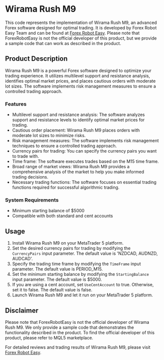 # Wirama Rush M9

This code represents the implementation of Wirama Rush M9, an advanced Forex software designed for optimal trading. It is developed by Forex Robot Easy Team and can be found at [Forex Robot Easy](https://forexroboteasy.com/forex-robot-review/wirama-rush-m9-review-advanced-forex-software-for-optimal-trading/). Please note that ForexRobotEasy is not the official developer of this product, but we provide a sample code that can work as described in the product.

## Product Description

Wirama Rush M9 is a powerful Forex software designed to optimize your trading experience. It utilizes multilevel support and resistance analysis, identifies optimal market prices, and places cautious orders with moderate lot sizes. The software implements risk management measures to ensure a controlled trading approach.

### Features

- Multilevel support and resistance analysis: The software analyzes support and resistance levels to identify optimal market prices for trading.
- Cautious order placement: Wirama Rush M9 places orders with moderate lot sizes to minimize risks.
- Risk management measures: The software implements risk management techniques to ensure a controlled trading approach.
- Currency pairs for trading: You can specify the currency pairs you want to trade with.
- Time frame: The software executes trades based on the M15 time frame.
- Broad range of market views: Wirama Rush M9 provides a comprehensive analysis of the market to help you make informed trading decisions.
- Necessary trading functions: The software focuses on essential trading functions required for successful algorithmic trading.

### System Requirements

- Minimum starting balance of $5000
- Compatible with both standard and cent accounts

## Usage

1. Install Wirama Rush M9 on your MetaTrader 5 platform.
2. Set the desired currency pairs for trading by modifying the `CurrencyPairs` input parameter. The default value is 'NZDCAD, AUDNZD, AUDCAD'.
3. Specify the trading time frame by modifying the `TimeFrame` input parameter. The default value is PERIOD_M15.
4. Set the minimum starting balance by modifying the `StartingBalance` input parameter. The default value is $5000.
5. If you are using a cent account, set `UseCentAccount` to true. Otherwise, set it to false. The default value is false.
6. Launch Wirama Rush M9 and let it run on your MetaTrader 5 platform.

## Disclaimer

Please note that ForexRobotEasy is not the official developer of Wirama Rush M9. We only provide a sample code that demonstrates the functionality described in the product. To find the official developer of this product, please refer to MQL5 marketplace.

For detailed reviews and trading results of Wirama Rush M9, please visit [Forex Robot Easy](https://forexroboteasy.com/forex-robot-review/wirama-rush-m9-review-advanced-forex-software-for-optimal-trading/).
